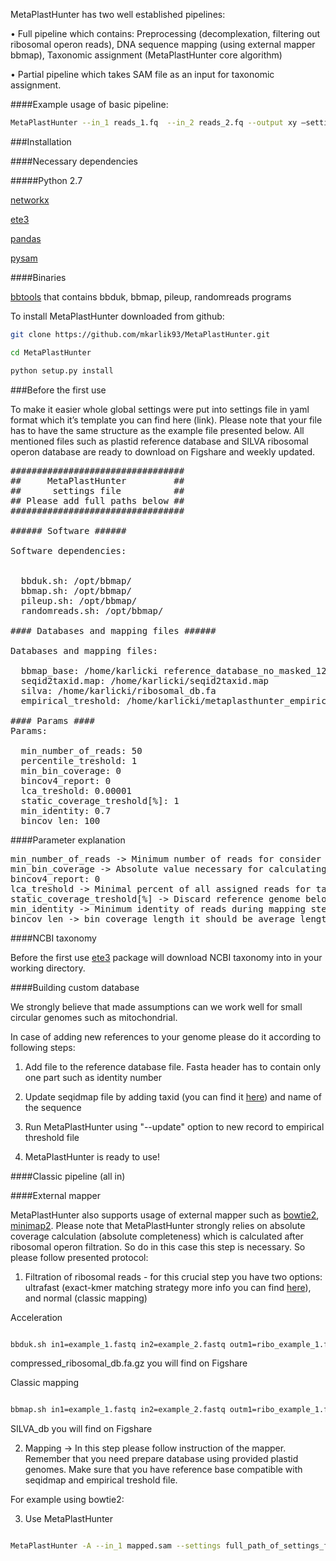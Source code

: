

MetaPlastHunter has two well established pipelines:

•	Full pipeline which contains: Preprocessing (decomplexation, filtering out ribosomal operon reads), DNA sequence mapping (using external mapper bbmap), Taxonomic assignment (MetaPlastHunter core algorithm)

•	Partial pipeline which takes SAM file as an input for taxonomic assignment.


####Example usage of basic pipeline:

``` bash
MetaPlastHunter --in_1 reads_1.fq  --in_2 reads_2.fq --output xy –settings /home/xy/setttings_metaplasthunter.yaml -C
```


###Installation


####Necessary dependencies

#####Python 2.7

[networkx](https://networkx.github.io)

[ete3](http://etetoolkit.org)

[pandas](https://pandas.pydata.org)

[pysam](https://pysam.readthedocs.io/en/latest/)


####Binaries

[bbtools](https://jgi.doe.gov/data-and-tools/bbtools/) that contains bbduk, bbmap, pileup, randomreads programs


To install MetaPlastHunter downloaded from github:

```bash
git clone https://github.com/mkarlik93/MetaPlastHunter.git
```

```bash
cd MetaPlastHunter
```

```bash
python setup.py install
```

###Before the first use


To make it easier whole global settings were put into settings file in yaml format which it’s template you can find here (link).  Please note that your file has to have the same structure as the example file presented below. All mentioned files such as plastid reference database and SILVA ribosomal operon database are ready to download on Figshare and weekly updated.

<pre>
#################################
##     MetaPlastHunter         ##
##      settings file          ##
## Please add full paths below ##
#################################

###### Software ######

Software dependencies:


  bbduk.sh: /opt/bbmap/
  bbmap.sh: /opt/bbmap/
  pileup.sh: /opt/bbmap/
  randomreads.sh: /opt/bbmap/

#### Databases and mapping files ######

Databases and mapping files:

  bbmap_base: /home/karlicki reference_database_no_masked_1209_new.fasta
  seqid2taxid.map: /home/karlicki/seqid2taxid.map
  silva: /home/karlicki/ribosomal_db.fa
  empirical_treshold: /home/karlicki/metaplasthunter_empirical_tresholds.txt

#### Params ####
Params:

  min_number_of_reads: 50
  percentile_treshold: 1
  min_bin_coverage: 0
  bincov4_report: 0
  lca_treshold: 0.00001
  static_coverage_treshold[%]: 1
  min_identity: 0.7
  bincov_len: 100
</pre>


####Parameter explanation


<pre>
min_number_of_reads -> Minimum number of reads for consider taxa
min_bin_coverage -> Absolute value necessary for calculating %COV threshold
bincov4_report: 0
lca_treshold -> Minimal percent of all assigned reads for taxa report
static_coverage_treshold[%] -> Discard reference genome below this threshold
min_identity -> Minimum identity of reads during mapping step
bincov_len -> bin coverage length it should be average length of read
</pre>

####NCBI taxonomy

Before the first use [ete3](http://etetoolkit.org) package will download NCBI taxonomy into in your working directory.



####Building custom database

We strongly believe that made assumptions can we work well for small circular genomes such as mitochondrial.

In case of adding new references to your genome please do it according to following steps:

1.	Add file to the reference database file. Fasta header has to contain only one part such as identity number

2.	Update seqidmap file by adding taxid (you can find it [here](https://www.ncbi.nlm.nih.gov/taxonomy)) and name of the sequence

3.	Run MetaPlastHunter using "--update" option to new record to empirical threshold file

4.	MetaPlastHunter is ready to use!




####Classic pipeline (all in)




####External mapper


MetaPlastHunter also supports usage of external mapper such as [bowtie2](https://www.ncbi.nlm.nih.gov/pmc/articles/PMC3322381/), [minimap2](https://github.com/lh3/minimap2). Please note that MetaPlastHunter strongly relies on absolute coverage calculation (absolute completeness) which is calculated after ribosomal operon filtration. So do in this case this step is necessary. So please follow presented protocol:

1. Filtration of ribosomal reads - for this crucial step you have two options: ultrafast (exact-kmer matching strategy more info you can find [here](http://seqanswers.com/forums/showthread.php?t=58221)), and normal (classic mapping)


Acceleration
```bash

bbduk.sh in1=example_1.fastq in2=example_2.fastq outm1=ribo_example_1.fq outm2=ribo_example_2.fq outu1=example_for_bowtie_1.fq  outu2=example_for_bowtie_2.fq  k=31 ref=../compressed_ribosomal_db.fa.gz

```

compressed_ribosomal_db.fa.gz you will find on Figshare


Classic mapping


```bash

bbmap.sh in1=example_1.fastq in2=example_2.fastq outm1=ribo_example_1.fq outm2=ribo_example_2.fq outu1=example_for_bowtie_1.fq  outu2=example_for_bowtie_2.fq  k=31 ref=../SILVA_db


```


SILVA_db you will find on Figshare


2. Mapping -> In this step please follow instruction of the mapper. Remember that you need prepare database using provided plastid genomes. Make sure that you have reference base compatible with seqidmap and empirical treshold file.

For example using bowtie2:




3. Use MetaPlastHunter

```bash

MetaPlastHunter -A --in_1 mapped.sam --settings full_path_of_settings_file --output example --threads XX


```
